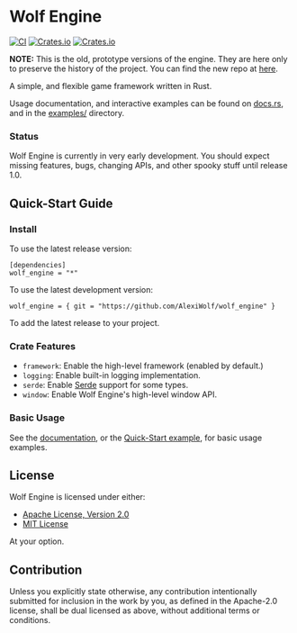 # Wolf Engine

[![CI](https://github.com/AlexiWolf/wolf_engine/actions/workflows/ci.yml/badge.svg)](https://github.com/AlexiWolf/wolf_engine/actions/workflows/ci.yml)
[![Crates.io](https://img.shields.io/crates/l/wolf_engine)](https://github.com/AlexiWolf/wolf_engine#license)
[![Crates.io](https://img.shields.io/crates/v/wolf_engine)](https://crates.io/crates/wolf_engine)

**NOTE:**  This is the old, prototype versions of the engine.  They are here
only to preserve the history of the project.  You can find the new repo
at [here](https://github.com/AlexiWolf/wolf_engine).

A simple, and flexible game framework written in Rust.

Usage documentation, and interactive examples can be found on 
[docs.rs](https://docs.rs/wolf_engine/latest/), and in the 
[examples/](examples/) directory.

### Status

Wolf Engine is currently in very early development.  You should expect missing
features, bugs, changing APIs, and other spooky stuff until release 1.0.

## Quick-Start Guide

### Install

To use the latest release version:

```
[dependencies]
wolf_engine = "*"
```

To use the latest development version:

```
wolf_engine = { git = "https://github.com/AlexiWolf/wolf_engine" }
```

To add the latest release to your project.

### Crate Features

- `framework`: Enable the high-level framework (enabled by default.)
- `logging`: Enable built-in logging implementation.
- `serde`: Enable [Serde](https://crates.io.crates/serde) support for some 
           types. 
- `window`: Enable Wolf Engine's high-level window API.

### Basic Usage

See the [documentation](https://docs.rs/wolf_engine/latest), or the 
[Quick-Start example](examples/core_engine_basics.rs), for basic usage 
examples.

## License

Wolf Engine is licensed under either:

- [Apache License, Version 2.0](LICENSE-APACHE)
- [MIT License](LICENSE-MIT)

At your option.

## Contribution

Unless you explicitly state otherwise, any contribution intentionally
submitted for inclusion in the work by you, as defined in the Apache-2.0 
license, shall be dual licensed as above, without additional terms or 
conditions.


